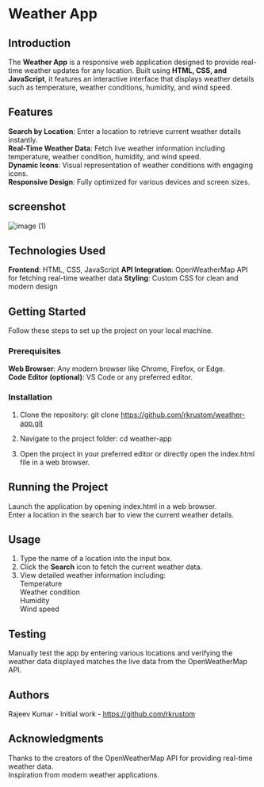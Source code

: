 # **Weather App**

## **Introduction**
The **Weather App** is a responsive web application designed to provide real-time weather updates for any location. 
Built using **HTML, CSS, and JavaScript**, it features an interactive interface that displays weather details such as temperature, weather conditions, humidity, and wind speed.
## **Features**  
**Search by Location**: Enter a location to retrieve current weather details instantly.  
**Real-Time Weather Data**: Fetch live weather information including temperature, weather condition, humidity, and wind speed.  
**Dynamic Icons**: Visual representation of weather conditions with engaging icons.  
**Responsive Design**: Fully optimized for various devices and screen sizes.  


## **screenshot**

![image (1)](https://github.com/user-attachments/assets/c2034f0f-c70c-4806-bb6c-4ba48005bcfb)



## **Technologies Used**  
**Frontend**: HTML, CSS, JavaScript
**API Integration**: OpenWeatherMap API for fetching real-time weather data
**Styling**: Custom CSS for clean and modern design

## **Getting Started**
Follow these steps to set up the project on your local machine.

### **Prerequisites**  
**Web Browser**: Any modern browser like Chrome, Firefox, or Edge.  
**Code Editor (optional)**: VS Code or any preferred editor.  

### **Installation**
1. Clone the repository:
   git clone https://github.com/rkrustom/weather-app.git

2. Navigate to the project folder:
   cd weather-app

3. Open the project in your preferred editor or directly open the index.html file in a web browser.

## Running the Project
Launch the application by opening index.html in a web browser.  
Enter a location in the search bar to view the current weather details.  

## Usage
1. Type the name of a location into the input box.  
2. Click the **Search** icon to fetch the current weather data.  
3. View detailed weather information including:  
   Temperature  
   Weather condition  
   Humidity  
   Wind speed   

## Testing
   Manually test the app by entering various locations and verifying the weather data displayed matches the live data from the OpenWeatherMap API. 

## Authors
Rajeev Kumar - Initial work - https://github.com/rkrustom

## Acknowledgments  
Thanks to the creators of the OpenWeatherMap API for providing real-time weather data.  
Inspiration from modern weather applications.

